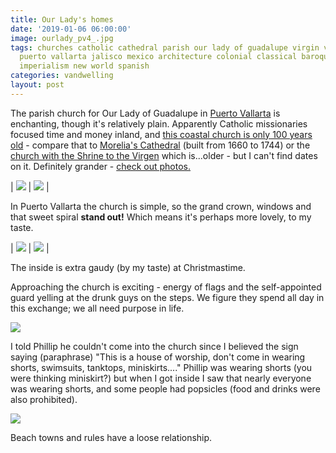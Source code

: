 ```yaml
---
title: Our Lady's homes
date: '2019-01-06 06:00:00'
image: ourlady_pv4_.jpg
tags: churches catholic cathedral parish our lady of guadalupe virgin virgen iglesia
  puerto vallarta jalisco mexico architecture colonial classical baroque colonialism
  imperialism new world spanish
categories: vandwelling
layout: post
---
```


The parish church for Our Lady of Guadalupe in [Puerto Vallarta](http://reverdecer.annalisagross.com/2018/12/29/my-kind-of-puerto-vallarta/) is enchanting, though it's relatively plain. Apparently Catholic missionaries focused time and money inland, and [this coastal church is only 100 years old](https://www.vallartatoday.com/parish-of-our-lady-of-guadalupe-in-puerto-vallarta) - compare that to [Morelia's Cathedral](https://reverdecer.annalisagross.com/2018/12/24/festival-del-organo/) (built from 1660 to 1744) or the [church with the Shrine to the Virgen](https://reverdecer.annalisagross.com/2018/12/13/rockets-for-la-virgen/) which is...older - but I can't find dates on it. Definitely grander - [check out photos.](https://www.google.com/maps/uv?hl=en&pb=!1s0x842d0e0ecba763e5:0x38a9e06f126f0893!2m22!2m2!1i80!2i80!3m1!2i20!16m16!1b1!2m2!1m1!1e1!2m2!1m1!1e3!2m2!1m1!1e5!2m2!1m1!1e4!2m2!1m1!1e6!3m1!7e115!4shttps://lh5.googleusercontent.com/p/AF1QipNrA15KV0O51R_QXcOCN2UNXAaGpizi2cjT4xDK%3Dw241-h160-k-no!5sshrine+of+our+lady+of+guadalupe+morelia+-+Google+Search&imagekey=!1e10!2sAF1QipNrA15KV0O51R_QXcOCN2UNXAaGpizi2cjT4xDK&sa=X&ved=2ahUKEwin8crh7MPfAhWYHzQIHQ0GCpkQoiowDnoECAQQBg)


| [![](/images/ourlady_pv4_.jpg)](/images/ourlady_pv4.jpg) | [![](/images/ourlady_pv7_.jpg)](/images/ourlady_pv7.jpg) |

In Puerto Vallarta the church is simple, so the grand crown, windows and that sweet spiral **stand out!** Which means it's perhaps more lovely, to my taste.

| [![](/images/ourlady_pv3_.jpg)](/images/ourlady_pv3.jpg) | [![](/images/ourlady_pv_.jpg)](/images/ourlady_pv.jpg) |

The inside is extra gaudy (by my taste) at Christmastime.

Approaching the church is exciting - energy of flags and the self-appointed guard yelling at the drunk guys on the steps. We figure they spend all day in this exchange; we all need purpose in life.

[![](/images/ourlady_pv2_.jpg)](/images/ourlady_pv2.jpg)

I told Phillip he couldn't come into the church since I believed the sign saying (paraphrase) "This is a house of worship, don't come in wearing shorts, swimsuits, tanktops, miniskirts...." Phillip was wearing shorts (you were thinking miniskirt?) but when I got inside I saw that nearly everyone was wearing shorts, and some people had popsicles (food and drinks were also prohibited).

[![](/images/ourlady_pv6_.jpg)](/images/ourlady_pv6.jpg)

Beach towns and rules have a loose relationship.